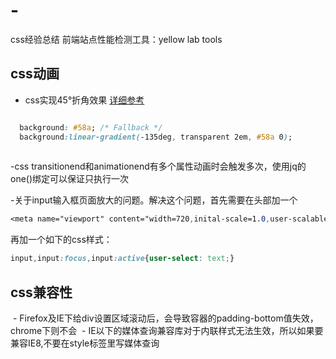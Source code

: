 # -
css经验总结 前端站点性能检测工具：yellow lab tools

## css动画

  - css实现45°折角效果 [详细参考](http://www.open-open.com/lib/view/open1451869384308.html)
```css

  background: #58a; /* Fallback */
  background:linear-gradient(-135deg, transparent 2em, #58a 0);
  
```
  -css transitionend和animationend有多个属性动画时会触发多次，使用jq的one()绑定可以保证只执行一次

  -关于input输入框页面放大的问题。解决这个问题，首先需要在头部加一个
  
  ```css
  <meta name="viewport" content="width=720,inital-scale=1.0,user-scalable=no;">
  ```
  
  再加一个如下的css样式：
  ```css
  input,input:focus,input:active{user-select: text;}
  ```
## css兼容性
  - Firefox及IE下给div设置区域滚动后，会导致容器的padding-bottom值失效，chrome下则不会
  - IE以下的媒体查询兼容库对于内联样式无法生效，所以如果要兼容IE8,不要在style标签里写媒体查询
